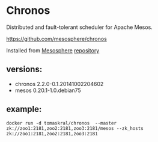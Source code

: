 # Chronos
Distributed and fault-tolerant scheduler for Apache Mesos.

https://github.com/mesosphere/chronos

Installed from [Mesosphere](https://mesosphere.com) [repository](https://mesosphere.com/downloads/#repository-setup)


## versions:
* chronos 2.2.0-0.1.20141002204602
* mesos 0.20.1-1.0.debian75


## example:
```
docker run -d tomaskral/chronos  --master zk://zoo1:2181,zoo2:2181,zoo3:2181/mesos --zk_hosts zk://zoo1:2181,zoo2:2181,zoo3:2181
```

